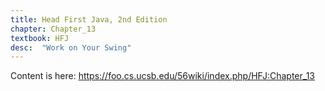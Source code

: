 ```yaml
---
title: Head First Java, 2nd Edition
chapter: Chapter_13
textbook: HFJ
desc:  "Work on Your Swing"
---
```


Content is here: <https://foo.cs.ucsb.edu/56wiki/index.php/HFJ:Chapter_13>
